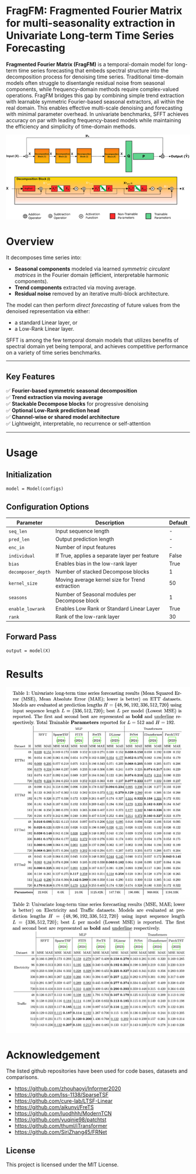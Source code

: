 
# FragFM: Fragmented Fourier Matrix for multi-seasonality extraction in Univariate Long-term Time Series Forecasting

**Fragmented Fourier Matrix (FragFM)** is a temporal-domain model for long-term time series forecasting that embeds spectral structure into the decomposition process for denoising time series. Traditional time-domain models often struggle to disentangle residual noise from seasonal components, while frequency-domain methods require complex-valued operations. FragFM bridges this gap by combining simple trend extraction with learnable symmetric Fourier-based seasonal extractors, all within the real domain. This enables effective multi-scale denoising and forecasting with minimal parameter overhead. In univariate benchmarks, SFFT achieves accuracy on par with leading frequency-based models while maintaining the efficiency and simplicity of time-domain methods.

![SFFT Architecture](image/SFFT_model.png)

# Overview

It decomposes time series into:
- **Seasonal components** modeled via learned *symmetric circulant matrices* in the Fourier domain (efficient, interpretable harmonic components).
- **Trend components** extracted via moving average.
- **Residual noise** removed by an iterative multi-block architecture.

The model can then perform *direct forecasting* of future values from the denoised representation via either:
- a standard Linear layer, or
- a Low-Rank Linear layer.

SFFT is among the few temporal domain models that utilizes benefits of spectral domain yet being temporal, and achieves competitive performance on a variety of time series benchmarks.

---

## Key Features

✅ **Fourier-based symmetric seasonal decomposition**  
✅ **Trend extraction via moving average**  
✅ **Stackable Decompose blocks** for progressive denoising  
✅ **Optional Low-Rank prediction head**  
✅ **Channel-wise or shared model architecture**  
✅ Lightweight, interpretable, no recurrence or self-attention  

---

# Usage

## Initialization
```
model = Model(configs)
```

## Configuration Options
| Parameter       | Description                                    | Default |
|---------------|--------------------------------|---------|
| `seq_len`     | Input sequence length                         | -       |
| `pred_len`    | Output prediction length                      | -       |
| `enc_in`    | Number of input features                      | -       |
| `individual`  | If True, applies a separate layer per feature | False   |
| `bias`        | Enables bias in the low-rank layer            | True    |
| `decomposer_depth` | Number of stacked Decompose blocks       | 1    |
| `kernel_size`  | Moving average kernel size for Trend extraction             | 50    |
| `seasons`  | Number of Seasonal modules per Decompose block    | 1    |
| `enable_lowrank`  | Enables Low Rank or Standard Linear Layer    | True    |
| `rank`        | Rank of the low-rank layer                    | 30      |

## Forward Pass
```
output = model(X)
```

# Results

![Result1](image/table1.png)
![Result2](image/table2.png)


# Acknowledgement
The listed github repositories have been used for code bases, datasets and comparisons.

- https://github.com/zhouhaoyi/Informer2020
- https://github.com/lss-1138/SparseTSF
- https://github.com/cure-lab/LTSF-Linear
- https://github.com/aikunyi/FreTS
- https://github.com/luodhhh/ModernTCN
- https://github.com/yuqinie98/patchtst
- https://github.com/thuml/iTransformer
- https://github.com/SiriZhang45/FRNet


## License
This project is licensed under the MIT License.
